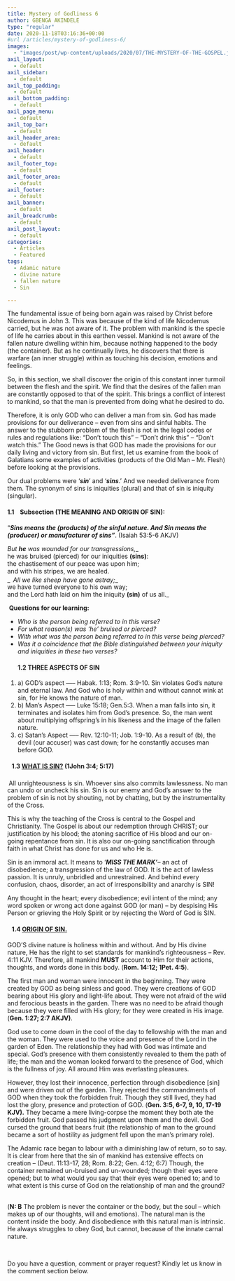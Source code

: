 ```yaml
---
title: Mystery of Godliness 6
author: GBENGA AKINDELE
type: "regular"
date: 2020-11-18T03:16:36+00:00
#url /articles/mystery-of-godliness-6/
images: 
  - "images/post/wp-content/uploads/2020/07/THE-MYSTERY-OF-THE-GOSPEL.jpg"
axil_layout:
  - default
axil_sidebar:
  - default
axil_top_padding:
  - default
axil_bottom_padding:
  - default
axil_page_menu:
  - default
axil_top_bar:
  - default
axil_header_area:
  - default
axil_header:
  - default
axil_footer_top:
  - default
axil_footer_area:
  - default
axil_footer:
  - default
axil_banner:
  - default
axil_breadcrumb:
  - default
axil_post_layout:
  - default
categories:
  - Articles
  - Featured
tags:
  - Adamic nature
  - divine nature
  - fallen nature
  - Sin

---
```

The fundamental issue of being born again was raised by Christ before Nicodemus in John 3. This was because of the kind of life Nicodemus carried, but he was not aware of it. The problem with mankind is the specie of life he carries about in this earthen vessel. Mankind is not aware of the fallen nature dwelling within him, because nothing happened to the body (the container). But as he continually lives, he discovers that there is warfare (an inner struggle) within as touching his decision, emotions and feelings.

So, in this section, we shall discover the origin of this constant inner turmoil between the flesh and the spirit. We find that the desires of the fallen man are constantly opposed to that of the spirit. This brings a conflict of interest to mankind, so that the man is prevented from doing what he desired to do.

Therefore, it is only GOD who can deliver a man from sin. God has made provisions for our deliverance &#8211; even from sins and sinful habits. The answer to the stubborn problem of the flesh is not in the legal codes or rules and regulations like: &#8220;Don&#8217;t touch this&#8221; – &#8220;Don&#8217;t drink this&#8221; – &#8220;Don&#8217;t watch this.&#8221; The Good news is that GOD has made the provisions for our daily living and victory from sin. But first, let us examine from the book of Galatians some examples of activities (products of the Old Man &#8211; Mr. Flesh) before looking at the provisions.

Our dual problems were ‘**_sin_**’ and ‘**_sins_**.&#8217; And we needed deliverance from them. The synonym of sins is iniquities (plural) and that of sin is iniquity (singular).

#### 1.1    Subsection (THE MEANING AND ORIGIN OF SIN):

“**_Sins means the (products) of the sinful nature. And Sin means the (producer) or manufacturer of sins”_**. (Isaiah 53:5-6 AKJV)

_But **he** was wounded for our transgressions,__  
he was bruised (pierced) for our iniquities **(sins)**:  
the chastisement of our peace was upon him;  
and with his stripes, we are healed.  
_ **_<sup> </sup>_**_All we like sheep have gone astray;__  
we have turned everyone to his own way;  
and the Lord hath laid on him the iniquity **(sin)** of us all._

 **Questions for our learning:**

  * _Who is the person being referred to in this verse?_
  * _For what reason(s) was ‘he’ bruised or pierced?_ 
  * _With what was the person being referred to in this verse being pierced?_
  * _Was it a coincidence that the Bible distinguished between your iniquity and iniquities in these two verses?_ 
    #### 1.2 THREE ASPECTS OF SIN

  1. a) GOD&#8217;s aspect &#8212;&#8211; Habak. 1:13; Rom. 3:9-10. Sin violates God&#8217;s nature and eternal law. And God who is holy within and without cannot wink at sin, for He knows the nature of man.
  2. b) Man&#8217;s Aspect &#8212;&#8211; Luke 15:18; Gen.5:3. When a man falls into sin, it terminates and isolates him from God&#8217;s presence. So, the man went about multiplying offspring&#8217;s in his likeness and the image of the fallen nature.
  3. c) Satan&#8217;s Aspect &#8212;&#8211; Rev. 12:10-11; Job. 1:9-10. As a result of (b), the devil (our accuser) was cast down; for he constantly accuses man before GOD.

####    1.3 <u>WHAT IS SIN?</u> (1John 3:4; 5:17)

<sup> </sup>All unrighteousness is sin. Whoever sins also commits lawlessness. No man can undo or uncheck his sin. Sin is our enemy and God&#8217;s answer to the problem of sin is not by shouting, not by chatting, but by the instrumentality of the Cross.

This is why the teaching of the Cross is central to the Gospel and Christianity. The Gospel is about our redemption through CHRIST; our justification by his blood; the atoning sacrifice of His blood and our on-going repentance from sin. It is also our on-going sanctification through faith in what Christ has done for us and who He is.

Sin is an immoral act. It means to ‘**_MISS THE MARK’_**&#8211; an act of disobedience; a transgression of the law of GOD. It is the act of lawless passion. It is unruly, unbridled and unrestrained. And behind every confusion, chaos, disorder, an act of irresponsibility and anarchy is SIN!

Any thought in the heart; every disobedience; evil intent of the mind; any word spoken or wrong act done against GOD (or man) &#8211; by despising His Person or grieving the Holy Spirit or by rejecting the Word of God is SIN.

####    1.4 <u>ORIGIN OF SIN</u><u>.</u>

GOD’S divine nature is holiness within and without. And by His divine nature, He has the right to set standards for mankind’s righteousness &#8211; Rev. 4:11 KJV. Therefore, all mankind **MUST** account to Him for their actions, thoughts, and words done in this body. (**Rom. 14:12; 1Pet. 4:5**).

The first man and woman were innocent in the beginning. They were created by GOD as being sinless and good. They were creations of GOD bearing about His glory and light-life about. They were not afraid of the wild and ferocious beasts in the garden. There was no need to be afraid though because they were filled with His glory; for they were created in His image. (**Gen. 1:27; 2:7 AKJV)**.

God use to come down in the cool of the day to fellowship with the man and the woman. They were used to the voice and presence of the Lord in the garden of Eden. The relationship they had with God was intimate and special. God&#8217;s presence with them consistently revealed to them the path of life; the man and the woman looked forward to the presence of God, which is the fullness of joy. All around Him was everlasting pleasures.

However, they lost their innocence, perfection through disobedience [sin] and were driven out of the garden. They rejected the commandments of GOD when they took the forbidden fruit. Though they still lived, they had lost the glory, presence and protection of GOD. (**Gen. 3:5, 6-7, 9, 10, 17-19 KJV).** They became a mere living-corpse the moment they both ate the forbidden fruit. God passed his judgment upon them and the devil. God cursed the ground that bears fruit (the relationship of man to the ground became a sort of hostility as judgment fell upon the man&#8217;s primary role).

The Adamic race began to labour with a diminishing law of return, so to say. It is clear from here that the sin of mankind has extensive effects on creation &#8211; (Deut. 11:13-17, 28; Rom. 8:22; Gen. 4:12; 6:7) Though, the container remained un-bruised and un-wounded; though their eyes were opened; but to what would you say that their eyes were opened to; and to what extent is this curse of God on the relationship of man and the ground?                                                                                                             

(**N: B** The problem is never the container or the body, but the soul &#8211; which makes up of our thoughts, will and emotions). The natural man is the content inside the body. And disobedience with this natural man is intrinsic. He always struggles to obey God, but cannot, because of the innate carnal nature.

&nbsp;

Do you have a question, comment or prayer request? Kindly let us know in the comment section below.